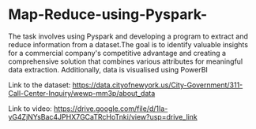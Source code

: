 # Map-Reduce-using-Pyspark-
The task involves using Pyspark and developing a program to extract and reduce information from a dataset.The goal is to identify valuable insights for a commercial company's competitive advantage and creating a comprehensive solution that combines various attributes for meaningful data extraction. Additionally, data is visualised using PowerBI 

Link to the dataset: https://data.cityofnewyork.us/City-Government/311-Call-Center-Inquiry/wewp-mm3p/about_data

Link to video: https://drive.google.com/file/d/1Ia-yG4ZjNYsBac4JPHX7GCaTRcHoTnki/view?usp=drive_link

